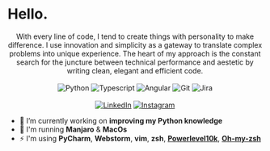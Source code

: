 # Hello.

<p align="center">
With every line of code, I tend to create things with personality to make difference. I use innovation and simplicity as a gateway to translate complex problems into unique experience. The heart of my approach is the constant search for the juncture between technical performance and aestetic by writing clean, elegant and efficient code.
  <br><br>
  <img src="https://img.shields.io/badge/python-%233776AB?&style=flat-square&logo=python&logoColor=white" alt="Python">
  <img src="https://img.shields.io/badge/typescript-%23007ACC?&style=flat-square&logo=typescript&logoColor=white" alt="Typescript">
  <img src="https://img.shields.io/badge/angular-%23DD0031?&style=flat-square&logo=angular&logoColor=white" alt="Angular">
  <img src="https://img.shields.io/badge/git-%23F05032?&style=flat-square&logo=git&logoColor=white" alt="Git">
  <img src="https://img.shields.io/badge/jira-%230052CC?&style=flat-square&logo=jira&logoColor=white" alt="Jira">
  <br><br>
  <a href="https://www.linkedin.com/in/acortino" target="_blank"><img src="https://img.shields.io/badge/LinkedIn-%230077B5.svg?&style=flat-square&logo=linkedin&logoColor=white" alt="LinkedIn"></a>
<a href="https://www.instagram.com/acortino.me" target="_blank"><img src="https://img.shields.io/badge/Instagram-%23E4405F.svg?&style=flat-square&logo=instagram&logoColor=white" alt="Instagram"></a>
</p>

- :seedling: I’m currently working on **improving my Python knowledge**
- :feet: I'm running **Manjaro** & **MacOs**
- :zap: I'm using **PyCharm**, **Webstorm**, **vim**, **zsh**, <a href="https://github.com/Powerlevel9k/powerlevel9k">**Powerlevel10k**</a>, <a href="https://github.com/ohmyzsh/ohmyzsh">**Oh-my-zsh**</a>

